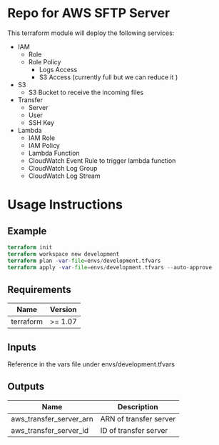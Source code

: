 # Repo for AWS SFTP Server

This terraform module will deploy the following services:
- IAM
  - Role
  - Role Policy
    - Logs Access
    - S3 Access (currently full but we can reduce it )
- S3
  - S3 Bucket to receive the incoming files
- Transfer
  - Server
  - User
  - SSH Key
- Lambda
  - IAM Role
  - IAM Policy
  - Lambda Function
  - CloudWatch Event Rule to trigger lambda function
  - CloudWatch Log Group
  - CloudWatch Log Stream

# Usage Instructions
## Example
```terraform
terraform init
terraform workspace new development
terraform plan -var-file=envs/development.tfvars
terraform apply -var-file=envs/development.tfvars --auto-approve
```

## Requirements

| Name | Version |
|------|---------|
| terraform | >= 1.07 |

## Inputs

Reference in the vars file under envs/development.tfvars

## Outputs

| Name | Description |
|------|-------------|
| aws_transfer_server_arn | ARN of transfer server |
| aws_transfer_server_id | ID of transfer server |

